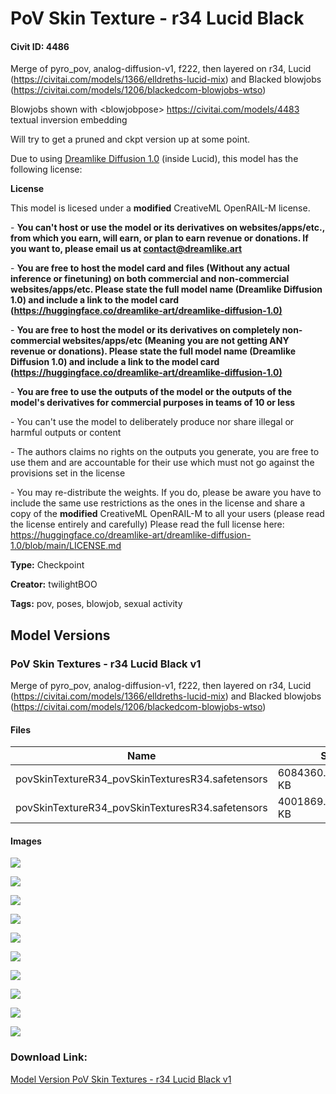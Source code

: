 # PoV Skin Texture - r34 Lucid Black

#### Civit ID: 4486

<p>Merge of pyro_pov, analog-diffusion-v1, f222, then layered on r34, Lucid (<a target="_blank" rel="ugc" href="https://civitai.com/models/1366/elldreths-lucid-mix">https://civitai.com/models/1366/elldreths-lucid-mix</a>) and Blacked blowjobs (<a target="_blank" rel="ugc" href="https://civitai.com/models/1206/blackedcom-blowjobs-wtso">https://civitai.com/models/1206/blackedcom-blowjobs-wtso</a>)</p><p>Blowjobs shown with &lt;blowjobpose&gt; <a target="_blank" rel="ugc" href="https://civitai.com/models/4483">https://civitai.com/models/4483</a> textual inversion embedding</p><p>Will try to get a pruned and ckpt version up at some point. </p><p></p><p>Due to using <a rel="ugc" href="https://huggingface.co/dreamlike-art/dreamlike-diffusion-1.0">Dreamlike Diffusion 1.0</a> (inside Lucid), this model has the following license:</p><p></p><p><strong>License</strong></p><p>This model is licesed under a <strong>modified</strong> CreativeML OpenRAIL-M license.</p><p>- <strong>You can't host or use the model or its derivatives on websites/apps/etc., from which you earn, will earn, or plan to earn revenue or donations. If you want to, please email us at </strong><a target="_blank" rel="ugc" href="mailto:contact@dreamlike.art"><strong>contact@dreamlike.art</strong></a></p><p>- <strong>You are free to host the model card and files (Without any actual inference or finetuning) on both commercial and non-commercial websites/apps/etc. Please state the full model name (Dreamlike Diffusion 1.0) and include a link to the model card (</strong><a target="_blank" rel="ugc" href="https://huggingface.co/dreamlike-art/dreamlike-diffusion-1.0"><strong>https://huggingface.co/dreamlike-art/dreamlike-diffusion-1.0</strong></a><a target="_blank" rel="ugc" href="https://huggingface.co/dreamlike-art/dreamlike-diffusion-1.0)**"><strong>)</strong></a></p><p>- <strong>You are free to host the model or its derivatives on completely non-commercial websites/apps/etc (Meaning you are not getting ANY revenue or donations). Please state the full model name (Dreamlike Diffusion 1.0) and include a link to the model card (</strong><a target="_blank" rel="ugc" href="https://huggingface.co/dreamlike-art/dreamlike-diffusion-1.0"><strong>https://huggingface.co/dreamlike-art/dreamlike-diffusion-1.0</strong></a><a target="_blank" rel="ugc" href="https://huggingface.co/dreamlike-art/dreamlike-diffusion-1.0)**"><strong>)</strong></a></p><p>- <strong>You are free to use the outputs of the model or the outputs of the model's derivatives for commercial purposes in teams of 10 or less</strong></p><p>- You can't use the model to deliberately produce nor share illegal or harmful outputs or content</p><p>- The authors claims no rights on the outputs you generate, you are free to use them and are accountable for their use which must not go against the provisions set in the license</p><p>- You may re-distribute the weights. If you do, please be aware you have to include the same use restrictions as the ones in the license and share a copy of the <strong>modified</strong> CreativeML OpenRAIL-M to all your users (please read the license entirely and carefully) Please read the full license here: <a target="_blank" rel="ugc" href="https://huggingface.co/dreamlike-art/dreamlike-diffusion-1.0/blob/main/LICENSE.md">https://huggingface.co/dreamlike-art/dreamlike-diffusion-1.0/blob/main/LICENSE.md</a></p>

**Type:** Checkpoint

**Creator:** twilightBOO

**Tags:** pov, poses, blowjob, sexual activity

## Model Versions

### PoV Skin Textures - r34 Lucid Black v1

<p>Merge of pyro_pov, analog-diffusion-v1, f222, then layered on r34, Lucid (<a target="_blank" rel="ugc" href="https://civitai.com/models/1366/elldreths-lucid-mix">https://civitai.com/models/1366/elldreths-lucid-mix</a>) and Blacked blowjobs (<a target="_blank" rel="ugc" href="https://civitai.com/models/1206/blackedcom-blowjobs-wtso">https://civitai.com/models/1206/blackedcom-blowjobs-wtso</a>)</p>

#### Files

| Name | Size | Type | Format | Download Url | AutoV1 | AutoV2 | SHA256 | CRC32 | BLAKE3 |
| --- | --- | --- | --- | --- | --- | --- | --- | --- | --- |
| povSkinTextureR34_povSkinTexturesR34.safetensors | 6084360.625976562 KB | Model | SafeTensor | https://civitai.com/api/download/models/5079 | 258E00A0 | 99B6BD73DB | 99B6BD73DB9B7D5459260579598DA76F60ADA225BE43154A37B61ADC8BF9B0A8 | 3CB10EDC | F873B04B7005059B2E976C42461F2EA16E31D150EC04E8A7B0750A6D9EBFFF4E |
| povSkinTextureR34_povSkinTexturesR34.safetensors | 4001869.052734375 KB | Pruned Model | SafeTensor | https://civitai.com/api/download/models/5079?type=Pruned%20Model&format=SafeTensor&size=pruned&fp=fp16 | 4A85F5AA | 4F3DE441EA | 4F3DE441EA3DE2C749F1E3D4D4F0562F14F4340FD8A1397673D796BC0F42423F | D0035AD8 | 9E6E1740065E3831884C149B5F678E6DF137ACE21307D3DEC1137EDCFAB858D1 |

#### Images

<p><img src="https://image.civitai.com/xG1nkqKTMzGDvpLrqFT7WA/6321fe23-6e49-4d15-b144-adff31059700/width=450/37583.jpeg" /></p>

<p><img src="https://image.civitai.com/xG1nkqKTMzGDvpLrqFT7WA/1ac08160-2beb-4fa5-dc6e-017aa7f82000/width=450/37582.jpeg" /></p>

<p><img src="https://image.civitai.com/xG1nkqKTMzGDvpLrqFT7WA/b24cca0f-e96e-4990-a410-d630616ad100/width=450/37566.jpeg" /></p>

<p><img src="https://image.civitai.com/xG1nkqKTMzGDvpLrqFT7WA/1f42c7ce-6380-461f-3e25-c821caf2c200/width=450/37561.jpeg" /></p>

<p><img src="https://image.civitai.com/xG1nkqKTMzGDvpLrqFT7WA/aadafae3-02c6-4c7f-1b19-34a5a8176100/width=450/37581.jpeg" /></p>

<p><img src="https://image.civitai.com/xG1nkqKTMzGDvpLrqFT7WA/5d39b783-ae03-4791-5d6d-378574a8a100/width=450/37580.jpeg" /></p>

<p><img src="https://image.civitai.com/xG1nkqKTMzGDvpLrqFT7WA/f997b261-7176-4491-be27-fc68af0ac100/width=450/37564.jpeg" /></p>

<p><img src="https://image.civitai.com/xG1nkqKTMzGDvpLrqFT7WA/5c1fa73e-31e9-4507-a949-27a849e47300/width=450/37579.jpeg" /></p>

<p><img src="https://image.civitai.com/xG1nkqKTMzGDvpLrqFT7WA/5e934963-ab1f-46aa-9af0-717590708f00/width=450/37578.jpeg" /></p>

<p><img src="https://image.civitai.com/xG1nkqKTMzGDvpLrqFT7WA/f0f3c49e-4d39-485c-a278-92589f34a800/width=450/37565.jpeg" /></p>

### Download Link:

[Model Version PoV Skin Textures - r34 Lucid Black v1](https://civitai.com/api/download/models/5079)

